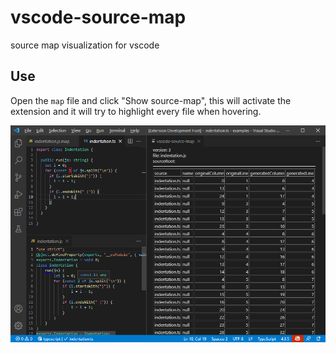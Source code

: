 # vscode-source-map

source map visualization for vscode

## Use
Open the `map` file and click "Show source-map", this will activate the extension and it will try to highlight every file when hovering.

![diagnostics](https://raw.githubusercontent.com/larshp/vscode-source-map/main/img/screenshot_20210801.png)